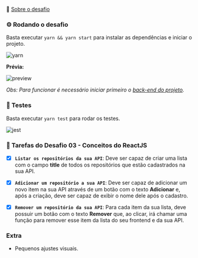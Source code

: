 🚀 [Sobre o desafio](README_ABOUT.md)

### ⚙️ Rodando o desafio

Basta executar `yarn && yarn start` para instalar as dependências e iniciar o projeto.

![yarn](https://user-images.githubusercontent.com/28319535/79516442-cbd17780-8021-11ea-88f8-792e46ab2e8d.png)

**Prévia:**

![preview](https://user-images.githubusercontent.com/28319535/79518566-d2fb8400-8027-11ea-8069-b72098be5025.gif)


_Obs: Para funcionar é necessário iniciar primeiro o [back-end do projeto](https://github.com/brunodesde1987/desafio-conceitos-nodejs)._

### 🔬 Testes

Basta executar `yarn test` para rodar os testes.

![jest](https://user-images.githubusercontent.com/28319535/79516513-0509e780-8022-11ea-9430-1b7633003d29.png)

### 📌 Tarefas do Desafio 03 - Conceitos do ReactJS

- [x] **`Listar os repositórios da sua API`**: Deve ser capaz de criar uma lista com o campo **title** de todos os repositórios que estão cadastrados na sua API.
- [x] **`Adicionar um repositório a sua API`**: Deve ser capaz de adicionar um novo item na sua API através de um botão com o texto **Adicionar** e, após a criação, deve ser capaz de exibir o nome dele após o cadastro.
- [x] **`Remover um repositório da sua API`**: Para cada item da sua lista, deve possuir um botão com o texto **Remover** que, ao clicar, irá chamar uma função para remover esse item da lista do seu frontend e da sua API.


### Extra

- Pequenos ajustes visuais.